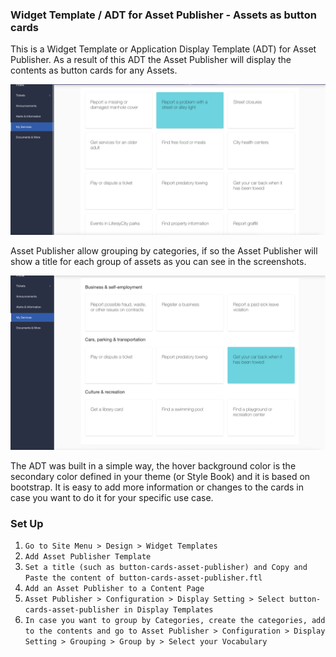 ### Widget Template / ADT for Asset Publisher - Assets as button cards 


This is a Widget Template or Application Display Template (ADT) for Asset Publisher. As a result of this ADT the Asset Publisher will display the contents as button cards for any Assets.

![screenshot](/utils/ADTs/button-cards-asset-publisher/screenshots/button-cards-asset-publisher.png)

Asset Publisher allow grouping by categories, if so the Asset Publisher will show a title for each group of assets as you can see in the screenshots.

![screenshot](/utils/ADTs/button-cards-asset-publisher/screenshots/button-cards-asset-publisher-grupedby-categories.png)

The ADT was built in a simple way, the hover background color is the secondary color defined in your theme (or Style Book) and it is based on bootstrap. It is easy to add more information or changes to the cards in case you want to do it for your specific use case.

### Set Up

1. `Go to Site Menu > Design > Widget Templates`
2. `Add Asset Publisher Template`
3. `Set a title (such as button-cards-asset-publisher) and Copy and Paste the content of button-cards-asset-publisher.ftl`
4. `Add an Asset Publisher to a Content Page`
5. `Asset Publisher > Configuration > Display Setting > Select button-cards-asset-publisher in Display Templates `
6. `In case you want to group by Categories, create the categories, add to the contents and go to Asset Publisher > Configuration > Display Setting > Grouping > Group by > Select your Vocabulary`
